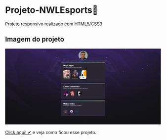 # Projeto-NWLEsports🚀

 Projeto responsivo realizado com HTML5/CSS3 

 ## Imagem do projeto
![pProjeto-NWLEsports](https://github.com/VitorFidelis/Projeto-NWLEsports/blob/main/NWLEsports.png)

[Click aqui! ✔](https://vitorfidelis.github.io/Projeto-NWLEsports/)  e veja como ficou esse projeto.
